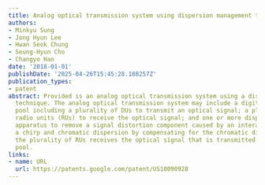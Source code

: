 ```yaml
---
title: Analog optical transmission system using dispersion management technique
authors:
- Minkyu Sung
- Jong Hyun Lee
- Hwan Seok Chung
- Seung-Hyun Cho
- Changyo Han
date: '2018-01-01'
publishDate: '2025-04-26T15:45:28.188257Z'
publication_types:
- patent
abstract: Provided is an analog optical transmission system using a dispersion management
  technique. The analog optical transmission system may include a digital unit (DU)
  pool including a plurality of DUs to transmit an optical signal; a plurality of
  radio units (RUs) to receive the optical signal; and one or more dispersion management
  apparatus to remove a signal distortion component caused by an interaction between
  a chirp and chromatic dispersion by compensating for the chromatic dispersion before
  the plurality of RUs receives the optical signal that is transmitted from the DU
  pool.
links:
- name: URL
  url: https://patents.google.com/patent/US10090928
---
```

